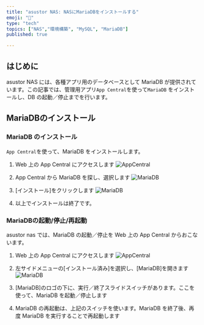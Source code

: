 ```yaml
---
title: "asustor NAS: NASにMariaDBをインストールする"
emoji: "🍆"
type: "tech"
topics: ["NAS","環境構築", "MySQL", "MariaDB"]
published: true

---
```


## はじめに

asustor NAS には、各種アプリ用のデータベースとして MariaDB が提供されています。この記事では、管理用アプリ`App Central`を使って`MariaDB` をインストールし、DB の起動／停止までを行います。

## MariaDBのインストール

### MariaDB のインストール

`App Central`を使って、MariaDB をインストールします。

1. Web 上の App Central にアクセスします
  ![AppCentral](https://storage.googleapis.com/zenn-user-upload/v4c4y3aq0yd0jhb1g9397h3keijz)

2. App Central から MariaDB を探し、選択します
  ![MariaDB](https://storage.googleapis.com/zenn-user-upload/52hhzcpnzboyk70r4155nbc0votm)

3. [インストール]をクリックします
  ![MariaDB](https://storage.googleapis.com/zenn-user-upload/uwxiqe4cbg1lrq0vnfsnndvi3zr9)

4. 以上でインストールは終了です。

### MariaDBの起動/停止/再起動

asustor nas では、MariaDB の起動／停止を Web 上の App Central からおこないます。

1. Web 上の App Central にアクセスします
  ![AppCentral](https://storage.googleapis.com/zenn-user-upload/v4c4y3aq0yd0jhb1g9397h3keijz)

2. 左サイドメニューの[インストール済み]を選択し、[MariaDB]を開きます
  ![MariaDB](https://storage.googleapis.com/zenn-user-upload/y7okgbbbztmjxxq55yv8ty72or5w)

3. [MariaDB]のロゴの下に、実行／終了スライドスイッチがあります。ここを使って、MariaDB を起動／停止します
  
4. MariaDB の再起動は、上記のスイッチを使います。MariaDB を終了後、再度 MariaDB を実行することで再起動します
